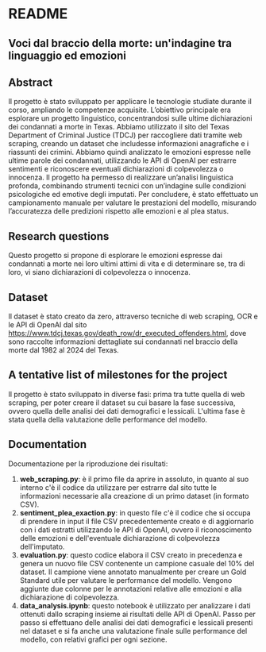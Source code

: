 # README

## Voci dal braccio della morte: un'indagine tra linguaggio ed emozioni

## Abstract
Il progetto è stato sviluppato per applicare le tecnologie studiate durante il corso, 
ampliando le competenze acquisite. L’obiettivo principale era esplorare un progetto 
linguistico, concentrandosi sulle ultime dichiarazioni dei condannati a morte in Texas. 
Abbiamo utilizzato il sito del Texas Department of Criminal Justice (TDCJ) per raccogliere
dati tramite web scraping, creando un dataset che includesse informazioni anagrafiche e 
i riassunti dei crimini. Abbiamo quindi analizzato le emozioni espresse nelle ultime 
parole dei condannati, utilizzando le API di OpenAI per estrarre sentimenti e riconoscere
eventuali dichiarazioni di colpevolezza o innocenza. Il progetto ha permesso di 
realizzare un’analisi linguistica profonda, combinando strumenti tecnici con un’indagine
sulle condizioni psicologiche ed emotive degli imputati. Per concludere, è stato 
effettuato un campionamento manuale per valutare le prestazioni del modello,
misurando l’accuratezza delle predizioni rispetto alle emozioni e al plea status.

## Research questions
Questo progetto si propone di esplorare le emozioni espresse dai condannati a morte nei 
loro ultimi attimi di vita e di determinare se, tra di loro, vi siano dichiarazioni di 
colpevolezza o innocenza.

## Dataset
Il dataset è stato creato da zero, attraverso tecniche di web scraping, OCR e le API di 
OpenAI dal sito https://www.tdcj.texas.gov/death_row/dr_executed_offenders.html, dove 
sono raccolte informazioni dettagliate sui condannati nel braccio della morte dal 1982 al 
2024 del Texas.

## A tentative list of milestones for the project
Il progetto è stato sviluppato in diverse fasi: prima tra tutte quella di web scraping, 
per poter creare il dataset su cui basare la fase successiva, ovvero quella delle analisi
dei dati demografici e lessicali. L'ultima fase è stata quella della valutazione delle
performance del modello. 

## Documentation
Documentazione per la riproduzione dei risultati:
1. **web_scraping.py**: è il primo file da aprire in assoluto, in quanto al suo interno 
c'è il codice da utilizzare per estrarre dal sito tutte le informazioni necessarie alla 
creazione di un primo dataset (in formato CSV).
2. **sentiment_plea_exaction.py**: in questo file c'è il codice che si occupa di prendere in 
input il file CSV precedentemente creato e di aggiornarlo con i dati estratti utilizzando
le API di OpenAI, ovvero il riconoscimento delle emozioni e dell'eventuale dichiarazione
di colpevolezza dell'imputato. 
3. **evaluation.py**: questo codice elabora il CSV creato in precedenza e genera un nuovo 
file CSV contenente un campione casuale del 10% del dataset. Il campione viene annotato 
manualmente per creare un Gold Standard utile per valutare le performance del modello. 
Vengono aggiunte due colonne per le annotazioni relative alle emozioni e alla dichiarazione 
di colpevolezza.
4. **data_analysis.ipynb**: questo notebook è utilizzato per analizzare i dati ottenuti 
dallo scraping insieme ai risultati delle API di OpenAI. Passo per passo si effettuano delle 
analisi dei dati demografici e lessicali presenti nel dataset e si fa anche una valutazione 
finale sulle performance del modello, con relativi grafici per ogni sezione.
